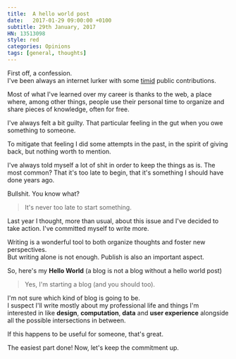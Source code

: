 ```yaml
---
title:  A hello world post
date:   2017-01-29 09:00:00 +0100
subtitle: 29th January, 2017
HN: 13513098
style: red
categories: Opinions
tags: [general, thoughts]
---
```


First off, a confession.  
I've been always an internet lurker with some [timid](https://therumorsofdata.tumblr.com/) public contributions.   

Most of what I've learned over my career is thanks to the web, a place where, among other things, people use their personal time to organize and share pieces of knowledge, often for free.

I've always felt a bit guilty. That particular feeling in the gut when you owe something to someone.

To mitigate that feeling I did some attempts in the past, in the spirit of giving back, but nothing worth to mention.

I've always told myself a lot of shit in order to keep the things as is.
The most common? That it's too late to begin, that it's something I should have done years ago.

Bullshit. You know what?

> It's never too late to start something.

Last year I thought, more than usual, about this issue and I've decided to take action.
I've committed myself to write more.

Writing is a wonderful tool to both organize thoughts and foster new perspectives.  
But writing alone is not enough. Publish is also an important aspect.

So, here's my **Hello World** (a blog is not a blog without a hello world post)

> Yes, I'm starting a blog (and you should too).  

I'm not sure which kind of blog is going to be.  
I suspect I'll write mostly about my professional life and things I'm interested in like **design**, **computation**, **data** and **user experience** alongside all the possible intersections in between.  

If this happens to be useful for someone, that's great.

The easiest part done! Now, let's keep the commitment up.
